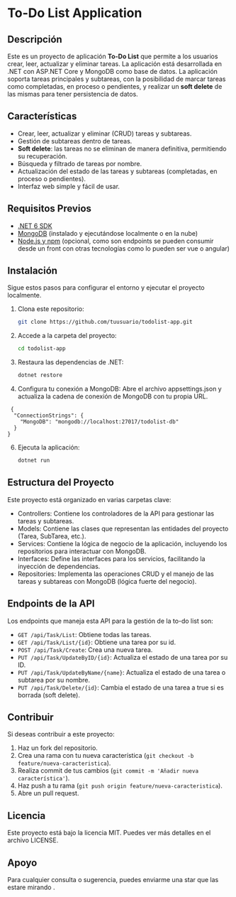 # To-Do List Application

## Descripción

Este es un proyecto de aplicación **To-Do List** que permite a los usuarios crear, leer, actualizar y eliminar tareas. La aplicación está desarrollada en .NET con ASP.NET Core y MongoDB como base de datos. La aplicación soporta tareas principales y subtareas, con la posibilidad de marcar tareas como completadas, en proceso o pendientes, y realizar un **soft delete** de las mismas para tener persistencia de datos.

## Características

- Crear, leer, actualizar y eliminar (CRUD) tareas y subtareas.
- Gestión de subtareas dentro de tareas.
- **Soft delete**: las tareas no se eliminan de manera definitiva, permitiendo su recuperación.
- Búsqueda y filtrado de tareas por nombre.
- Actualización del estado de las tareas y subtareas (completadas, en proceso o pendientes).
- Interfaz web simple y fácil de usar.
  
## Requisitos Previos

- [.NET 6 SDK](https://dotnet.microsoft.com/download/dotnet/6.0)
- [MongoDB](https://www.mongodb.com/try/download/community) (instalado y ejecutándose localmente o en la nube)
- [Node.js y npm](https://nodejs.org/en/) (opcional, como son endpoints se pueden consumir desde un front con otras tecnologías como lo pueden ser vue o angular)

## Instalación

Sigue estos pasos para configurar el entorno y ejecutar el proyecto localmente.

1. Clona este repositorio:
   ```bash
   git clone https://github.com/tuusuario/todolist-app.git
2. Accede a la carpeta del proyecto:
   ```bash
   cd todolist-app
3. Restaura las dependencias de .NET:
   ```bash
   dotnet restore
4. Configura tu conexión a MongoDB: Abre el archivo appsettings.json y actualiza la cadena de conexión de MongoDB con tu propia URL.
  ```
   {
    "ConnectionStrings": {
      "MongoDB": "mongodb://localhost:27017/todolist-db"
    }
  }
  ```
6. Ejecuta la aplicación:
   ```bash
   dotnet run
## Estructura del Proyecto
Este proyecto está organizado en varias carpetas clave:

- Controllers: Contiene los controladores de la API para gestionar las tareas y subtareas.
- Models: Contiene las clases que representan las entidades del proyecto (Tarea, SubTarea, etc.).
- Services: Contiene la lógica de negocio de la aplicación, incluyendo los repositorios para interactuar con MongoDB.
- Interfaces: Define las interfaces para los servicios, facilitando la inyección de dependencias.
- Repositories: Implementa las operaciones CRUD y el manejo de las tareas y subtareas con MongoDB (lógica fuerte del negocio).

## Endpoints de la API
Los endpoints que maneja esta API para la gestión de la to-do list son:

- ```GET /api/Task/List```: Obtiene todas las tareas.
- ```GET /api/Task/List/{id}```: Obtiene una tarea por su id.
- ```POST /api/Task/Create```: Crea una nueva tarea.
- ```PUT /api/Task/UpdateByID/{id}```: Actualiza el estado de una tarea por su ID.
- ```PUT /api/Task/UpdateByName/{name}```: Actualiza el estado de una tarea o subtarea por su nombre.
- ```PUT /api/Task/Delete/{id}```: Cambia el estado de una tarea a true si es borrada (soft delete).

## Contribuir
Si deseas contribuir a este proyecto:

1. Haz un fork del repositorio.
2. Crea una rama con tu nueva característica (```git checkout -b feature/nueva-caracteristica```).
3. Realiza commit de tus cambios (```git commit -m 'Añadir nueva característica'```).
4. Haz push a tu rama (```git push origin feature/nueva-caracteristica```).
5. Abre un pull request.

## Licencia
Este proyecto está bajo la licencia MIT. Puedes ver más detalles en el archivo LICENSE.

## Apoyo
Para cualquier consulta o sugerencia, puedes enviarme una star que las estare mirando . 
